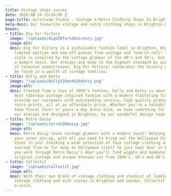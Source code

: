```yaml
---
title: Vintage shops sussex
date: 2018-08-14 13:24:00 Z
page-title: Airstream Studio - Vintage & Retro Clothing Shops In Brighton & Sussex
meta-desc: Our favourite vintage and retro clothing shops in Brighton & Sussex.
boxes:
- title: Dig For Victory
  image: "/uploads/dig%20for%20victory.jpg"
  image-alt: 
  desc: Dig For Victory is a sustainable fashion label in Brighton, England that creates
    limited edition and one-off pieces from vintage and "end-of-roll" fabrics. Our
    style is inspired by the vintage glamour of the 40's and 50's, but executed with
    a modern twist. Our dresses are made to the highest standard by our local team
    of talented seamstresses. Dig For Victory! celebrates the history of fashion to
    be found in a wealth of vintage textiles.
- title: Dolly and Dotty
  image: "/uploads/dolly%20and%20dotty.png"
  image-alt: 
  desc: Created from a love of 1950's fashion, Dolly and Dotty is about creating the
    most fabulous vintage inspired fashion with a modern flattering fit. We aim to
    provide our customers with outstanding service, high quality products and beautiful
    retro prints, all at an affordable price. Whether you're a rockabilly rebel, you
    have floral fever or youre a day dress diva, we have something for you! All of
    our dresses are designed in Brighton, by our wonderful design team.
- title: Retro Daisy
  image: "/uploads/retro%20daisy.jpg"
  image-alt: 
  desc: Retro Daisy loves vintage glamour with a modern twist! Helping you to discover
    your inner pin-up, with all you need to bring out the Hollywood Starlet or Vintage
    Vixen in you! Stocking a wide selection of faux vintage clothing and accessories
    sourced from as far away as Hollywood itself to just next door in Brighton! When
    you walk through Retro Daisy's door you'll find wiggle and bombshell dresses,
    original vintage and unique dresses cut from 1940's, 50's and 60's patterns.
- title: Collectif
  image: "/uploads/collectif.jpg"
  image-alt: 
  desc: With their own brand of vintage clothing and stockist of leading brands of
    vintage clothing and with stores in Brighton and London, Collectif is well worth
    a visit.
---
```


